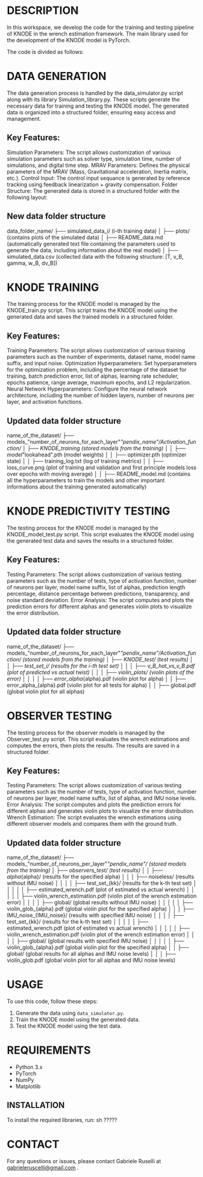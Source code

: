 # DESCRIPTION
In this workspace, we develop the code for the training and testing pipeline of KNODE in the wrench estimation framework. The main library used for the development of the KNODE model is PyTorch.

The code is divided as follows:

# DATA GENERATION
The data generation process is handled by the data_simulator.py script along with its library Simulation_library.py. These scripts generate the necessary data for training and testing the KNODE model. The generated data is organized into a structured folder, ensuring easy access and management.

## Key Features:
Simulation Parameters: The script allows customization of various simulation parameters such as solver type, simulation time, number of simulations, and digital time step.
MRAV Parameters: Defines the physical parameters of the MRAV (Mass, Gravitational acceleration, Inertia matrix, etc.).
Control Input: The control input sequance is generated by reference tracking using feedback linearization + gravity compensation.
Folder Structure: The generated data is stored in a structured folder with the following layout:

## New data folder structure
data_folder_name/ 
├── simulated_data_i/ (i-th training data) 
│ ├── plots/ (contains plots of the simulated data) 
│ ├── README_data.md (automatically generated text file containing the parameters used to generate the data, including information about the real model) 
│ ├── simulated_data.csv (collected data with the following structure: [T, v_B, gamma, w_B, dv_B])


# KNODE TRAINING
The training process for the KNODE model is managed by the KNODE_train.py script. This script trains the KNODE model using the generated data and saves the trained models in a structured folder.

## Key Features:
Training Parameters: The script allows customization of various training parameters such as the number of experiments, dataset name, model name suffix, and input noise.
Optimization Hyperparameters: Set hyperparameters for the optimization problem, including the percentage of the dataset for training, batch prediction error, list of alphas, learning rate scheduler, epochs patience, range average, maximum epochs, and L2 regularization.
Neural Network Hyperparameters: Configure the neural network architecture, including the number of hidden layers, number of neurons per layer, and activation functions.

## Updated data folder structure

name_of_the_dataset/
├── models_"number_of_neurons_for_each_layer"_"pendix_name"/Activation_function/ 
│  ├── KNODE_training (stored models from the training)
│  │  ├── model_"lookahead".pth (model weights)
│  │  ├── optimizer.pth (optimizer state)
│  │  ├── training_log.txt (log of training metrics)
│  │  ├── loss_curve.png (plot of training and validation and first principle models loss over epochs with moving average)
│  │  ├──  README_model.md (contains all the hyperparameters to train the models and other important informations about the training generated automatically)

# KNODE PREDICTIVITY TESTING
The testing process for the KNODE model is managed by the KNODE_model_test.py script. This script evaluates the KNODE model using the generated test data and saves the results in a structured folder.

## Key Features:
Testing Parameters: The script allows customization of various testing parameters such as the number of tests, type of activation function, number of neurons per layer, model name suffix, list of alphas, prediction length percentage, distance percentage between predictions, transparency, and noise standard deviation.
Error Analysis: The script computes and plots the prediction errors for different alphas and generates violin plots to visualize the error distribution.

## Updated data folder structure

name_of_the_dataset/
├── models_"number_of_neurons_for_each_layer"_"pendix_name"/Activation_function/ (stored models from the training)
│   ├── KNODE_test/ (test results)
│   │   ├── test_set_i/ (results for the i-th test set)
│   │   │   ├── v_B_hat_vs_v_B.pdf (plot of predicted vs actual twist)
│   │   │   ├── violin_plots/ (violin plots of the error)
│   │   │   │   ├── error_alpha_{alpha}.pdf (violin plot for alpha)
│   │   ├── error_alpha_{alpha}.pdf (violin plot for all tests for alpha)
│   │   ├── global.pdf (global violin plot for all alphas)

# OBSERVER TESTING
The testing process for the observer models is managed by the Observer_test.py script. This script evaluates the wrench estimations and computes the errors, then plots the results. The results are saved in a structured folder.

## Key Features:
Testing Parameters: The script allows customization of various testing parameters such as the number of tests, type of activation function, number of neurons per layer, model name suffix, list of alphas, and IMU noise levels.
Error Analysis: The script computes and plots the prediction errors for different alphas and generates violin plots to visualize the error distribution.
Wrench Estimation: The script evaluates the wrench estimations using different observer models and compares them with the ground truth.

## Updated data folder structure

name_of_the_dataset/
├── models_"number_of_neurons_per_layer"_"pendix_name"/ (stored models from the training)
│   ├── observers_test/ (test results)
│   │   ├── alpha_{alpha}/ (results for the specified alpha)
│   │   │   ├── noiseless/ (results without IMU noise)
│   │   │   │   ├── test_set_{kk}/ (results for the k-th test set)
│   │   │   │   │   ├── estimated_wrench.pdf (plot of estimated vs actual wrench)
│   │   │   │   │   ├── violin_wrench_estimation.pdf (violin plot of the wrench estimation error)
│   │   │   │   ├── global/ (global results without IMU noise)
│   │   │   │   │   ├── violin_glob_{alpha}.pdf (global violin plot for the specified alpha)
│   │   │   ├── IMU_noise_{IMU_noise}/ (results with specified IMU noise)
│   │   │   │   ├── test_set_{kk}/ (results for the k-th test set)
│   │   │   │   │   ├── estimated_wrench.pdf (plot of estimated vs actual wrench)
│   │   │   │   │   ├── violin_wrench_estimation.pdf (violin plot of the wrench estimation error)
│   │   │   │   ├── global/ (global results with specified IMU noise)
│   │   │   │   │   ├── violin_glob_{alpha}.pdf (global violin plot for the specified alpha)
│   │   ├── global/ (global results for all alphas and IMU noise levels)
│   │   │   ├── violin_glob.pdf (global violin plot for all alphas and IMU noise levels)

# USAGE
To use this code, follow these steps:
1. Generate the data using `data_simulator.py`.
2. Train the KNODE model using the generated data.
3. Test the KNODE model using the test data.

# REQUIREMENTS
- Python 3.x
- PyTorch
- NumPy
- Matplotlib

## INSTALLATION
To install the required libraries, run:
sh ?????

# CONTACT
For any questions or issues, please contact Gabriele Ruselli at gabrieleruscelli@gmail.com .